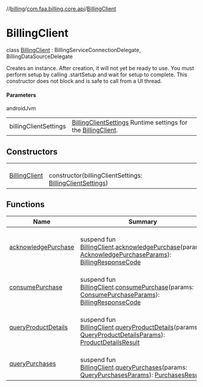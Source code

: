 //[billing](../../../index.md)/[com.faa.billing.core.api](../index.md)/[BillingClient](index.md)

# BillingClient

class [BillingClient](index.md) : BillingServiceConnectionDelegate, BillingDataSourceDelegate

Creates an instance. After creation, it will not yet be ready to use. You must perform setup by calling .startSetup and wait for setup to complete. This constructor does not block and is safe to call from a UI thread.

#### Parameters

androidJvm

| | |
|---|---|
| billingClientSettings | [BillingClientSettings](../../com.faa.billing.core.settings/-billing-client-settings/index.md) Runtime settings for the [BillingClient](index.md). |

## Constructors

| | |
|---|---|
| [BillingClient](-billing-client.md) | <br>constructor(billingClientSettings: [BillingClientSettings](../../com.faa.billing.core.settings/-billing-client-settings/index.md)) |

## Functions

| Name | Summary |
|---|---|
| [acknowledgePurchase](../acknowledge-purchase.md) | <br>suspend fun [BillingClient](index.md).[acknowledgePurchase](../acknowledge-purchase.md)(params: [AcknowledgePurchaseParams](../-acknowledge-purchase-params/index.md)): [BillingResponseCode](../-billing-response-code/index.md) |
| [consumePurchase](../consume-purchase.md) | <br>suspend fun [BillingClient](index.md).[consumePurchase](../consume-purchase.md)(params: [ConsumePurchaseParams](../-consume-purchase-params/index.md)): [BillingResponseCode](../-billing-response-code/index.md) |
| [queryProductDetails](../query-product-details.md) | <br>suspend fun [BillingClient](index.md).[queryProductDetails](../query-product-details.md)(params: [QueryProductDetailsParams](../-query-product-details-params/index.md)): [ProductDetailsResult](../-product-details-result/index.md) |
| [queryPurchases](../query-purchases.md) | <br>suspend fun [BillingClient](index.md).[queryPurchases](../query-purchases.md)(params: [QueryPurchasesParams](../../com.faa.billing.core.api.data.purchase.query/-query-purchases-params/index.md)): [PurchasesResult](../../com.faa.billing.core.api.data.purchase/-purchases-result/index.md) |
